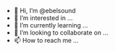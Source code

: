 - 👋 Hi, I’m @ebelsound
- 👀 I’m interested in ...
- 🌱 I’m currently learning ...
- 💞️ I’m looking to collaborate on ...
- 📫 How to reach me ...

<!---
ebelsound/ebelsound is a ✨ special ✨ repository because its `README.md` (this file) appears on your GitHub profile.
You can click the Preview link to take a look at your changes.
--->
